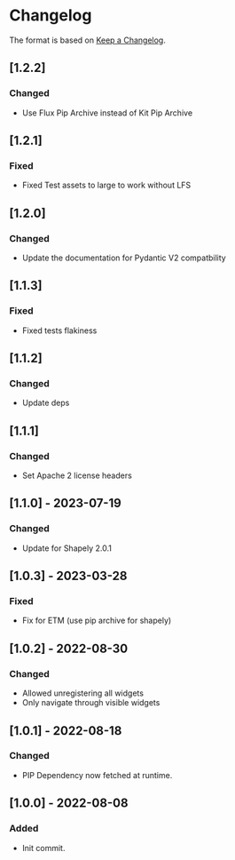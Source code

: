 # Changelog

The format is based on [Keep a Changelog](https://keepachangelog.com/en/1.0.0/).

## [1.2.2]
### Changed
- Use Flux Pip Archive instead of Kit Pip Archive

## [1.2.1]
### Fixed
- Fixed Test assets to large to work without LFS

## [1.2.0]
### Changed
- Update the documentation for Pydantic V2 compatbility

## [1.1.3]
### Fixed
- Fixed tests flakiness

## [1.1.2]
### Changed
- Update deps

## [1.1.1]
### Changed
- Set Apache 2 license headers

## [1.1.0] - 2023-07-19
### Changed
- Update for Shapely 2.0.1

## [1.0.3] - 2023-03-28
### Fixed
- Fix for ETM (use pip archive for shapely)

## [1.0.2] - 2022-08-30
### Changed
- Allowed unregistering all widgets
- Only navigate through visible widgets

## [1.0.1] - 2022-08-18
### Changed
- PIP Dependency now fetched at runtime.

## [1.0.0] - 2022-08-08
### Added
- Init commit.
